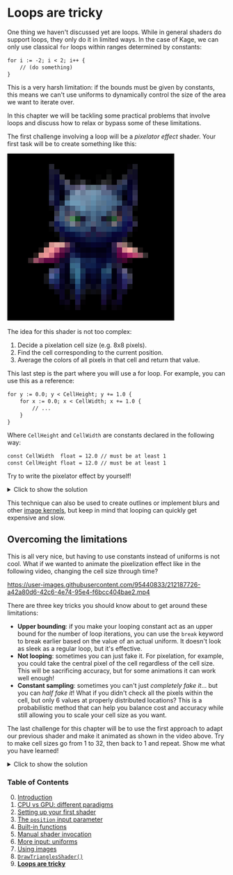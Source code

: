 # Loops are tricky

One thing we haven't discussed yet are loops. While in general shaders do support loops, they only do it in limited ways. In the case of Kage, we can only use classical `for` loops within ranges determined by constants:
```Golang
for i := -2; i < 2; i++ {
	// (do something)
}
```

This is a very harsh limitation: if the bounds must be given by constants, this means we can't use uniforms to dynamically control the size of the area we want to iterate over.

In this chapter we will be tackling some practical problems that involve loops and discuss how to relax or bypass some of these limitations.

The first challenge involving a loop will be a *pixelator effect* shader. Your first task will be to create something like this:

![](https://github.com/tinne26/kage-desk/blob/main/img/pixelated_creature.png?raw=true)

The idea for this shader is not too complex:
1. Decide a pixelation cell size (e.g. 8x8 pixels).
2. Find the cell corresponding to the current position.
3. Average the colors of all pixels in that cell and return that value.

This last step is the part where you will use a for loop. For example, you can use this as a reference:
```Golang
for y := 0.0; y < CellHeight; y += 1.0 {
	for x := 0.0; x < CellWidth; x += 1.0 {
		// ...
	}
}
```

Where `CellHeight` and `CellWidth` are constants declared in the following way:
```Golang
const CellWidth  float = 12.0 // must be at least 1
const CellHeight float = 12.0 // must be at least 1
```

Try to write the pixelator effect by yourself!

<details>
<summary>Click to show the solution</summary>

```Golang
func Fragment(position vec4, _ vec2, _ vec4) vec4 {
	// find the position of the cell we are working on
	baseX := floor(position.x/CellWidth)*CellWidth
	baseY := floor(position.y/CellHeight)*CellHeight

	// iterate the pixelization cell
	colorAcc := vec4(0.0) // color accumulator
	for y := 0.0; y < CellHeight; y += 1.0 {
		for x := 0.0; x < CellWidth; x += 1.0 {
			pixCoords := vec2(baseX + x, baseY + y)
			colorAcc += imageColorAtPixel(pixCoords)
		}
	}

	// divide the color to average it
	return colorAcc/(CellWidth*CellHeight)
}
```
*(Full program available at [examples/intro/pixelize](https://github.com/tinne26/kage-desk/blob/main/examples/intro/pixelize))*
</details>

This technique can also be used to create outlines or implement blurs and other [image kernels](https://setosa.io/ev/image-kernels/), but keep in mind that looping can quickly get expensive and slow.

## Overcoming the limitations

This is all very nice, but having to use constants instead of uniforms is not cool. What if we wanted to animate the pixelization effect like in the following video, changing the cell size through time?

https://user-images.githubusercontent.com/95440833/212187726-a42a80d6-42c6-4e74-95e4-f6bcc404bae2.mp4

There are three key tricks you should know about to get around these limitations:
- **Upper bounding**: if you make your looping constant act as an upper bound for the number of loop iterations, you can use the `break` keyword to break earlier based on the value of an actual uniform. It doesn't look as sleek as a regular loop, but it's effective.
- **Not looping**: sometimes you can just fake it. For pixelation, for example, you could take the central pixel of the cell regardless of the cell size. This will be sacrificing accuracy, but for some animations it can work well enough!
- **Constant sampling**: sometimes you can't just *completely fake it*... but you can *half fake it*! What if you didn't check all the pixels within the cell, but only 6 values at properly distributed locations? This is a probabilistic method that can help you balance cost and accuracy while still allowing you to scale your cell size as you want.

The last challenge for this chapter will be to use the first approach to adapt our previous shader and make it animated as shown in the video above. Try to make cell sizes go from 1 to 32, then back to 1 and repeat. Show me what you have learned!

<details>
<summary>Click to show the solution</summary>

```Golang
var CellSize float // uniform: max value is MaxCellSize
const MaxCellSize float = 32.0

func Fragment(position vec4, _ vec2, _ vec4) vec4 {
	// find the position of the cell we are working on
	baseX := floor(position.x/CellSize)*CellSize
	baseY := floor(position.y/CellSize)*CellSize

	// iterate the pixelization cell
	colorAcc := vec4(0.0) // color accumulator
	for y := 0.0; y < MaxCellSize; y += 1.0 {
		if y >= CellSize { break }
		for x := 0.0; x < MaxCellSize; x += 1.0 {
			if x >= CellSize { break }
			pixCoords := vec2(baseX + x, baseY + y)
			colorAcc += imageColorAtPixel(pixCoords)
		}
	}

	// divide the color to average it
	return colorAcc/(CellSize*CellSize)
}
```
*(Full program available at [examples/intro/pixelize-anim](https://github.com/tinne26/kage-desk/blob/main/examples/intro/pixelize-anim))*

With this shader, if you open up your GPU software monitor you will already be able to observe that when cell size increases, the GPU load also increases, creating a sine wave of GPU load over time.

This shader can still be optimized by manually inlining the helper function, moving the reused values outside the loop and computing the texture coordinates as fixed deltas before entering it. With this we can avoid the divisions on the inner part of the loop and get a performance improvement somewhere between 15-20%. The optimized code can be found at [examples/intro/pixelize-anim-opt](https://github.com/tinne26/kage-desk/blob/main/examples/intro/pixelize-anim-opt), but it requires you to have read the [tutorial explaining texels](https://github.com/tinne26/kage-desk/blob/main/docs/tutorials/texels.md) to really understand everything that's going on. This is offered as an optimization exercise, but it's not part of the main tutorial (optimization is not one of the goals of the introduction).
</details>


### Table of Contents
0. [Introduction](https://github.com/tinne26/kage-desk/blob/main/docs/tutorials/intro/00_introduction.md)
1. [CPU vs GPU: different paradigms](https://github.com/tinne26/kage-desk/blob/main/docs/tutorials/intro/01_cpu_vs_gpu.md)
2. [Setting up your first shader](https://github.com/tinne26/kage-desk/blob/main/docs/tutorials/intro/02_shader_setup.md)
3. [The `position` input parameter](https://github.com/tinne26/kage-desk/blob/main/docs/tutorials/intro/03_position_input.md)
4. [Built-in functions](https://github.com/tinne26/kage-desk/blob/main/docs/tutorials/intro/04_built_in_functions.md)
5. [Manual shader invocation](https://github.com/tinne26/kage-desk/blob/main/docs/tutorials/intro/05_invoke_shader.md)
6. [More input: uniforms](https://github.com/tinne26/kage-desk/blob/main/docs/tutorials/intro/06_uniforms.md)
7. [Using images](https://github.com/tinne26/kage-desk/blob/main/docs/tutorials/intro/07_images.md)
8. [`DrawTrianglesShader()`](https://github.com/tinne26/kage-desk/blob/main/docs/tutorials/intro/08_triangles.md)
9. [**Loops are tricky**](https://github.com/tinne26/kage-desk/blob/main/docs/tutorials/intro/09_loops.md)
